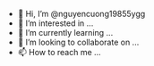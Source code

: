 - 👋 Hi, I’m @nguyencuong19855ygg
- 👀 I’m interested in ...
- 🌱 I’m currently learning ...
- 💞️ I’m looking to collaborate on ...
- 📫 How to reach me ...

<!---
nguyencuong19855ygg/nguyencuong19855ygg is a ✨ special ✨ repository because its `README.md` (this file) appears on your GitHub profile.
You can click the Preview link to take a look at your changes.
--->
